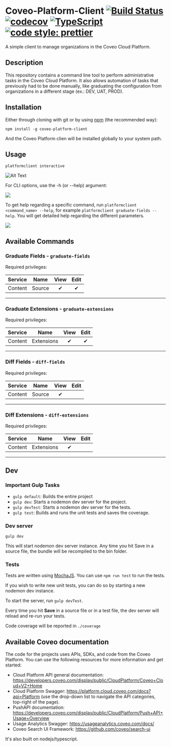# Coveo-Platform-Client [![Build Status](https://api.travis-ci.org/coveo/platform-client.svg?branch=master)](https://travis-ci.org/coveo/platform-client) [![codecov](https://codecov.io/gh/coveo/platform-client/branch/master/graph/badge.svg)](https://codecov.io/gh/coveo/platform-client) [![TypeScript](https://badges.frapsoft.com/typescript/code/typescript.svg?v=101)](https://github.com/ellerbrock/typescript-badges/) [![code style: prettier](https://img.shields.io/badge/code_style-prettier-ff69b4.svg?style=flat-square)](https://github.com/prettier/prettier)

A simple client to manage organizations in the Coveo Cloud Platform.

## Description
This repository contains a command line tool to perform administrative tasks in the Coveo Cloud Platform. It also allows automation of tasks that previously had to be done manually, like graduating the configuration from organizations in a different stage (ex.: DEV, UAT, PROD).

## Installation
Either through cloning with git or by using [npm](http://npmjs.org) (the recommended way):

```
npm install -g coveo-platform-client
```

And the Coveo Platform clien will be installed globally to your system path.

## Usage

```
platformclient interactive
```

![Alt Text](https://raw.githubusercontent.com/coveo/platform-client/master/documentation/images/interactive.gif)

<!-- In order to run the tool, you will need 2 things:
1. At least 2 organizations
2. API keys for each organizations with the proper privileges -->

For CLI options, use the -h (or --help) argument:

![](https://raw.githubusercontent.com/coveo/platform-client/master/documentation/images/help.png)

To get help regarding a specific command, run `platformclient <command_name> --help`, for example `platformclient graduate-fields --help`. You will get detailed help regarding the different parameters.

![](https://raw.githubusercontent.com/coveo/platform-client/master/documentation/images/graduate-help.png)

## Available Commands

### Graduate Fields - `graduate-fields`

Required privileges:

| Service |  Name  | View  | Edit  |
| :-----: | :----: | :---: | :---: |
| Content | Source |   ✔   |   ✔   |

---

### Graduate Extensions - `graduate-extensions`

Required privileges:

| Service |    Name    | View  | Edit  |
| :-----: | :--------: | :---: | :---: |
| Content | Extensions |   ✔   |   ✔   |

---

### Diff Fields - `diff-fields`

Required privileges:

| Service |  Name  | View  | Edit  |
| :-----: | :----: | :---: | :---: |
| Content | Source |   ✔   |       |

---

### Diff Extensions - `diff-extensions`

Required privileges:

| Service |    Name    | View  | Edit  |
| :-----: | :--------: | :---: | :---: |
| Content | Extensions |   ✔   |       |

---

## Dev
### Important Gulp Tasks

* `gulp default`: Builds the entire project
* `gulp dev`: Starts a nodemon dev server for the project.
* `gulp devTest`: Starts a nodemon dev server for the tests.
* `gulp test`: Builds and runs the unit tests and saves the coverage.

### Dev server
```
gulp dev
```
This will start nodemon dev server instance.
Any time you hit Save in a source file, the bundle will be recompiled to the bin folder.


### Tests

Tests are written using [MochaJS](https://mochajs.org/). You can use `npm run test` to run the tests.

If you wish to write new unit tests, you can do so by starting a new nodemon dev instance.

To start the server, run `gulp devTest`.

Every time you hit **Save** in a source file or in a test file, the dev server will reload and re-run your tests.

Code coverage will be reported in `./coverage`

## Available Coveo documentation
The code for the projects uses APIs, SDKs, and code from the Coveo Platform. You can use the following resources for more information and get started:

- Cloud Platform API general documentation: https://developers.coveo.com/display/public/CloudPlatform/Coveo+Cloud+V2+Home
- Cloud Platform Swagger: https://platform.cloud.coveo.com/docs?api=Platform (use the drop-down list to navigate the API categories, top-right of the page).
- PushAPI documentation: https://developers.coveo.com/display/public/CloudPlatform/Push+API+Usage+Overview
- Usage Analytics Swagger: https://usageanalytics.coveo.com/docs/
- Coveo Search UI Framework: https://github.com/coveo/search-ui

It's also built on nodejs/typescript.
